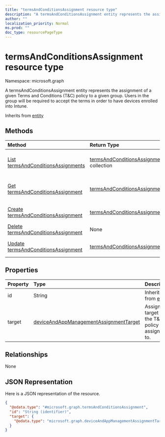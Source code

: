 ```yaml
---
title: "termsAndConditionsAssignment resource type"
description: "A termsAndConditionsAssignment entity represents the assignment of a given Terms and Conditions (T&C) policy to a given group. Users in the group will be required to accept the terms in order to have devices enrolled into Intune."
author: ""
localization_priority: Normal
ms.prod: ""
doc_type: resourcePageType
---
```


# termsAndConditionsAssignment resource type


Namespace: microsoft.graph

A termsAndConditionsAssignment entity represents the assignment of a given Terms and Conditions (T&C) policy to a given group. Users in the group will be required to accept the terms in order to have devices enrolled into Intune.


Inherits from [entity](../resources/entity.md)

## Methods
|Method|Return Type|Description|
|:---|:---|:---|
|[List termsAndConditionsAssignments](../api/termsandconditionsassignment-list.md)|[termsAndConditionsAssignment](../resources/termsandconditionsassignment.md) collection|List properties and relationships of the [termsAndConditionsAssignment](../resources/termsandconditionsassignment.md) objects.|
|[Get termsAndConditionsAssignment](../api/termsandconditionsassignment-get.md)|[termsAndConditionsAssignment](../resources/termsandconditionsassignment.md)|Read properties and relationships of the [termsAndConditionsAssignment](../resources/termsandconditionsassignment.md) object.|
|[Create termsAndConditionsAssignment](../api/termsandconditionsassignment-create.md)|[termsAndConditionsAssignment](../resources/termsandconditionsassignment.md)|Create a new [termsAndConditionsAssignment](../resources/termsandconditionsassignment.md) object.|
|[Delete termsAndConditionsAssignment](../api/termsandconditionsassignment-delete.md)|None|Deletes a [termsAndConditionsAssignment](../resources/termsandconditionsassignment.md).|
|[Update termsAndConditionsAssignment](../api/termsandconditionsassignment-update.md)|[termsAndConditionsAssignment](../resources/termsandconditionsassignment.md)|Update the properties of a [termsAndConditionsAssignment](../resources/termsandconditionsassignment.md) object.|

## Properties
|Property|Type|Description|
|:---|:---|:---|
|id|String| Inherited from [entity](../resources/entity.md)|
|target|[deviceAndAppManagementAssignmentTarget](../resources/intune-apps-deviceandappmanagementassignmenttarget.md)|Assignment target that the T&C policy is assigned to.|

## Relationships
None

## JSON Representation
Here is a JSON representation of the resource.
<!-- {
  "blockType": "resource",
  "keyProperty": "id",
  "@odata.type": "microsoft.graph.termsAndConditionsAssignment",
  "baseType": "microsoft.graph.entity",
  "openType": false
}
-->
``` json
{
  "@odata.type": "#microsoft.graph.termsAndConditionsAssignment",
  "id": "String (identifier)",
  "target": {
    "@odata.type": "microsoft.graph.deviceAndAppManagementAssignmentTarget"
  }
}
```

